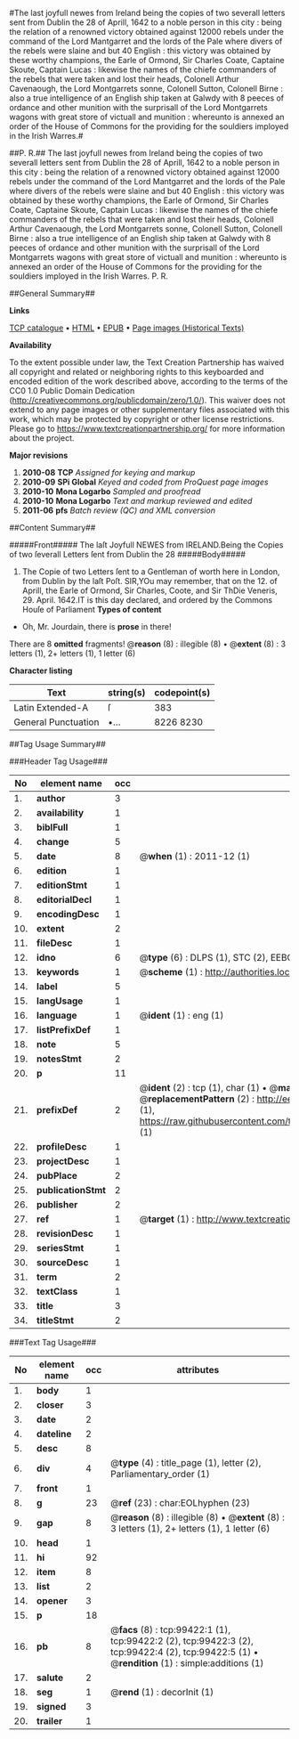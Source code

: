 #The last joyfull newes from Ireland being the copies of two severall letters sent from Dublin the 28 of Aprill, 1642 to a noble person in this city : being the relation of a renowned victory obtained against 12000 rebels under the command of the Lord Mantgarret and the lords of the Pale where divers of the rebels were slaine and but 40 English : this victory was obtained by these worthy champions, the Earle of Ormond, Sir Charles Coate, Captaine Skoute, Captain Lucas : likewise the names of the chiefe commanders of the rebels that were taken and lost their heads, Colonell Arthur Cavenaough, the Lord Montgarrets sonne, Colonell Sutton, Colonell Birne : also a true intelligence of an English ship taken at Galwdy with 8 peeces of ordance and other munition with the surprisall of the Lord Montgarrets wagons with great store of victuall and munition : whereunto is annexed an order of the House of Commons for the providing for the souldiers imployed in the Irish Warres.#

##P. R.##
The last joyfull newes from Ireland being the copies of two severall letters sent from Dublin the 28 of Aprill, 1642 to a noble person in this city : being the relation of a renowned victory obtained against 12000 rebels under the command of the Lord Mantgarret and the lords of the Pale where divers of the rebels were slaine and but 40 English : this victory was obtained by these worthy champions, the Earle of Ormond, Sir Charles Coate, Captaine Skoute, Captain Lucas : likewise the names of the chiefe commanders of the rebels that were taken and lost their heads, Colonell Arthur Cavenaough, the Lord Montgarrets sonne, Colonell Sutton, Colonell Birne : also a true intelligence of an English ship taken at Galwdy with 8 peeces of ordance and other munition with the surprisall of the Lord Montgarrets wagons with great store of victuall and munition : whereunto is annexed an order of the House of Commons for the providing for the souldiers imployed in the Irish Warres.
P. R.

##General Summary##

**Links**

[TCP catalogue](http://www.ota.ox.ac.uk/tcp/)  • 
[HTML](http://tei.it.ox.ac.uk/tcp/Texts-HTML/free/A58/A58278.html)  • 
[EPUB](http://tei.it.ox.ac.uk/tcp/Texts-EPUB/free/A58/A58278.epub) • 
[Page images (Historical Texts)](https://historicaltexts.jisc.ac.uk/eebo-13411145e)

**Availability**

To the extent possible under law, the Text Creation Partnership has waived all copyright and related or neighboring rights to this keyboarded and encoded edition of the work described above, according to the terms of the CC0 1.0 Public Domain Dedication (http://creativecommons.org/publicdomain/zero/1.0/). This waiver does not extend to any page images or other supplementary files associated with this work, which may be protected by copyright or other license restrictions. Please go to https://www.textcreationpartnership.org/ for more information about the project.

**Major revisions**

1. __2010-08__ __TCP__ *Assigned for keying and markup*
1. __2010-09__ __SPi Global__ *Keyed and coded from ProQuest page images*
1. __2010-10__ __Mona Logarbo__ *Sampled and proofread*
1. __2010-10__ __Mona Logarbo__ *Text and markup reviewed and edited*
1. __2011-06__ __pfs__ *Batch review (QC) and XML conversion*

##Content Summary##

#####Front#####
The laſt Joyfull NEWES from IRELAND.Being the Copies of two ſeverall Letters ſent from Dublin the 28
#####Body#####

1. The Copie of two Letters ſent to a Gentleman of worth here in London, from Dublin by the laſt Poſt.
SIR,YOu may remember, that on the 12. of Aprill, the Earle of Ormond, Sir Charles, Coote, and Sir ThDie Veneris, 29. April. 1642.IT is this day declared, and ordered by the Commons Houſe of Parliament
**Types of content**

  * Oh, Mr. Jourdain, there is **prose** in there!

There are 8 **omitted** fragments! 
 @__reason__ (8) : illegible (8)  •  @__extent__ (8) : 3 letters (1), 2+ letters (1), 1 letter (6)

**Character listing**


|Text|string(s)|codepoint(s)|
|---|---|---|
|Latin Extended-A|ſ|383|
|General Punctuation|•…|8226 8230|

##Tag Usage Summary##

###Header Tag Usage###

|No|element name|occ|attributes|
|---|---|---|---|
|1.|__author__|3||
|2.|__availability__|1||
|3.|__biblFull__|1||
|4.|__change__|5||
|5.|__date__|8| @__when__ (1) : 2011-12 (1)|
|6.|__edition__|1||
|7.|__editionStmt__|1||
|8.|__editorialDecl__|1||
|9.|__encodingDesc__|1||
|10.|__extent__|2||
|11.|__fileDesc__|1||
|12.|__idno__|6| @__type__ (6) : DLPS (1), STC (2), EEBO-CITATION (1), OCLC (1), VID (1)|
|13.|__keywords__|1| @__scheme__ (1) : http://authorities.loc.gov/ (1)|
|14.|__label__|5||
|15.|__langUsage__|1||
|16.|__language__|1| @__ident__ (1) : eng (1)|
|17.|__listPrefixDef__|1||
|18.|__note__|5||
|19.|__notesStmt__|2||
|20.|__p__|11||
|21.|__prefixDef__|2| @__ident__ (2) : tcp (1), char (1)  •  @__matchPattern__ (2) : ([0-9\-]+):([0-9IVX]+) (1), (.+) (1)  •  @__replacementPattern__ (2) : http://eebo.chadwyck.com/downloadtiff?vid=$1&page=$2 (1), https://raw.githubusercontent.com/textcreationpartnership/Texts/master/tcpchars.xml#$1 (1)|
|22.|__profileDesc__|1||
|23.|__projectDesc__|1||
|24.|__pubPlace__|2||
|25.|__publicationStmt__|2||
|26.|__publisher__|2||
|27.|__ref__|1| @__target__ (1) : http://www.textcreationpartnership.org/docs/. (1)|
|28.|__revisionDesc__|1||
|29.|__seriesStmt__|1||
|30.|__sourceDesc__|1||
|31.|__term__|2||
|32.|__textClass__|1||
|33.|__title__|3||
|34.|__titleStmt__|2||


###Text Tag Usage###

|No|element name|occ|attributes|
|---|---|---|---|
|1.|__body__|1||
|2.|__closer__|3||
|3.|__date__|2||
|4.|__dateline__|2||
|5.|__desc__|8||
|6.|__div__|4| @__type__ (4) : title_page (1), letter (2), Parliamentary_order (1)|
|7.|__front__|1||
|8.|__g__|23| @__ref__ (23) : char:EOLhyphen (23)|
|9.|__gap__|8| @__reason__ (8) : illegible (8)  •  @__extent__ (8) : 3 letters (1), 2+ letters (1), 1 letter (6)|
|10.|__head__|1||
|11.|__hi__|92||
|12.|__item__|8||
|13.|__list__|2||
|14.|__opener__|3||
|15.|__p__|18||
|16.|__pb__|8| @__facs__ (8) : tcp:99422:1 (1), tcp:99422:2 (2), tcp:99422:3 (2), tcp:99422:4 (2), tcp:99422:5 (1)  •  @__rendition__ (1) : simple:additions (1)|
|17.|__salute__|2||
|18.|__seg__|1| @__rend__ (1) : decorInit (1)|
|19.|__signed__|3||
|20.|__trailer__|1||
